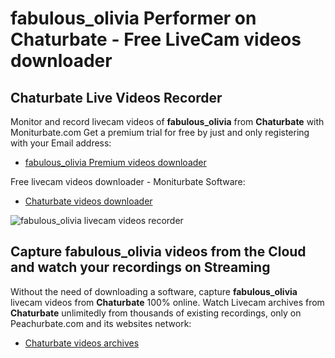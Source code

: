 # fabulous_olivia Performer on Chaturbate - Free LiveCam videos downloader

## Chaturbate Live Videos Recorder

Monitor and record livecam videos of **fabulous_olivia** from **Chaturbate** with Moniturbate.com
Get a premium trial for free by just and only registering with your Email address:
* [fabulous_olivia Premium videos downloader](https://moniturbate.com/request-demo-licence-key.html)

Free livecam videos downloader - Moniturbate Software:
* [Chaturbate videos downloader](https://moniturbate.com/moniturbate-download-software.html)

![fabulous_olivia livecam videos recorder](https://peachurnet.com/templates/moniturbate-software.png)


## Capture fabulous_olivia videos from the Cloud and watch your recordings on Streaming

Without the need of downloading a software, capture **fabulous_olivia** livecam videos from **Chaturbate** 100% online.
Watch Livecam archives from **Chaturbate** unlimitedly from thousands of existing recordings, only on Peachurbate.com and its websites network:
* [Chaturbate videos archives](https://peachurnet.com/)